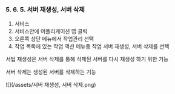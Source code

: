 ### 5. 6. 5. 서버 재생성, 서버 삭제

1. 서비스
2. 서비스안에 어플리케이션 맵 클릭
3. 오른쪽 상단 메뉴에서 작업관리 선택
4. 작업 목록에 있는 작업 액션 메뉴중 작업 서버 재생성, 서버 삭제를 선택

서법 재생성은 서버 삭제를 통해 삭제된 서버를 다시 재생성 하기 위한 기능

서버 삭제는 생성된 서버를 삭제하는 기능

![](/assets/서버 재생성, 서버 삭제.png)


